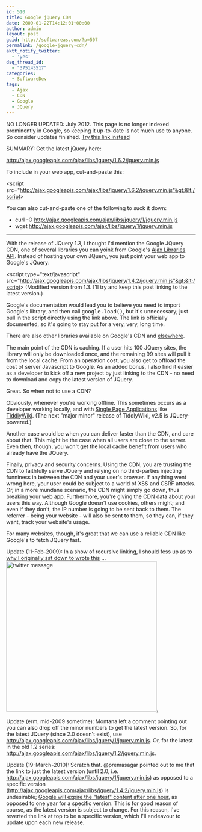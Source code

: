 ```yaml
---
id: 510
title: Google jQuery CDN
date: 2009-01-22T14:12:01+00:00
author: admin
layout: post
guid: http://softwareas.com/?p=507
permalink: /google-jquery-cdn/
aktt_notify_twitter:
  - 'yes'
dsq_thread_id:
  - "375145517"
categories:
  - SoftwareDev
tags:
  - Ajax
  - CDN
  - Google
  - JQuery
---
```

NO LONGER UPDATED: July 2012. This page is no longer indexed prominently in Google, so keeping it up-to-date is not much use to anyone. So consider updates finished.
[Try this link instead](http://docs.jquery.com/Downloading_jQuery#CDN_Hosted_jQuery)

SUMMARY: Get the latest jQuery here:

<a href="http://ajax.googleapis.com/ajax/libs/jquery/1.6.2/jquery.min.js">http://ajax.googleapis.com/ajax/libs/jquery/1.6.2/jquery.min.js</a>

To include in your web app, cut-and-paste this:

&lt;script src="http://ajax.googleapis.com/ajax/libs/jquery/1.6.2/jquery.min.js"&gt;&lt;/script&gt;

You can also cut-and-paste one of the following to suck it down:

* curl -O http://ajax.googleapis.com/ajax/libs/jquery/1/jquery.min.js
* wget http://ajax.googleapis.com/ajax/libs/jquery/1/jquery.min.js

----

With the release of JQuery 1.3, I thought I'd mention the Google JQuery CDN, one of several libraries you can yoink from Google's <a href="http://code.google.com/apis/ajaxlibs/">Ajax Libraries API</a>. Instead of hosting your own JQuery, you just point your web app to Google's JQuery:

&lt;script type="text/javascript" src="http://ajax.googleapis.com/ajax/libs/jquery/1.4.2/jquery.min.js"&gt;&lt;/script&gt;
(Modified version from 1.3. I'll try and keep this post linking to the latest version.)

Google's documentation would lead you to believe you need to import Google's library, and then call <tt>google.load()</tt>, but it's unnecessary; just pull in the script directly using the link above. The link is officially documented, so it's going to stay put for a very, very, long time.

There are also other libraries available on Google's CDN and <a href="http://dev.aol.com/dojo">elsewhere</a>.

The main point of the CDN is caching. If a user hits 100 JQuery sites, the library will only be downloaded once, and the remaining 99 sites will pull it from the local cache. From an operation cost, you also get to offload the cost of server Javascript to Google. As an added bonus, I also find it easier as a developer to kick off a new project by just linking to the CDN - no need to download and copy the latest version of JQuery.

Great. So when not to use a CDN?

Obviously, whenever you're working offline. This sometimes occurs as a developer working locally, and with <a href="http://code.google.com/p/trimpath/wiki/SinglePageApplications">Single Page Applications</a> like <a href="http://tiddlywiki.com">TiddlyWiki</a>. (The next "major minor" release of TiddlyWiki, v2.5 is JQuery-powered.)

Another case would be when you can deliver faster than the CDN, and care about that. This might be the case when all users are close to the server. Even then, though, you won't get the local cache benefit from users who already have the JQuery.

Finally, privacy and security concerns. Using the CDN, you are trusting the CDN to faithfully serve JQuery and relying on no third-parties injecting funniness in between the CDN and your user's browser. If anything went wrong here, your user could be subject to a world of XSS and CSRF attacks. Or, in a more mundane scenario, the CDN might simply go down, thus breaking your web app. Furthermore, you're giving the CDN data about your users this way. Although Google doesn't use cookies, others might; and even if they don't, the IP number is going to be sent back to them. The referrer - being your website - will also be sent to them, so they can, if they want, track your website's usage.

For many websites, though, it's great that we can use a reliable CDN like Google's to fetch JQuery fast.

Update (11-Feb-2009): In a show of recursive linking, I should fess up as to <a href="http://twitter.com/mahemoff/status/1199810558">why I originally sat down to wrote this</a> ...
<a href="http://twitter.com/mahemoff/status/1199810558"><img style="width:400px;" src="http://img.skitch.com/20090211-bhd9kuhk1tdanbmf24bbhihh1x.jpg" alt="twitter message" />.</a>

Update (erm, mid-2009 sometime): Montana left a comment pointing out you can also drop off the minor numbers to get the latest version. So, for the latest JQuery (since 2.0 doesn't exist), use http://ajax.googleapis.com/ajax/libs/jquery/1/jquery.min.js. Or, for the latest in the old 1.2 series: http://ajax.googleapis.com/ajax/libs/jquery/1.2/jquery.min.js.

Update (19-March-2010): Scratch that. @premasagar pointed out to me that the link to just the latest version  (until 2.0, i.e. http://ajax.googleapis.com/ajax/libs/jquery/1/jquery.min.js) as opposed to a specific version (http://ajax.googleapis.com/ajax/libs/jquery/1.4.2/jquery.min.js) is undesirable; <a href="http://nichol.as/how-google-is-wasting-your-bandwidth">Google will expire the "latest" content after one hour</a>, as opposed to one year for a specific version. This is for good reason of course, as the latest version is subject to change. For this reason, I've reverted the link at top to be a specific version, which I'll endeavour to update upon each new release.